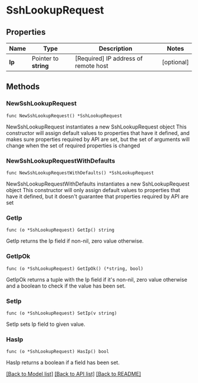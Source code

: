 # SshLookupRequest

## Properties

Name | Type | Description | Notes
------------ | ------------- | ------------- | -------------
**Ip** | Pointer to **string** | [Required] IP address of remote host | [optional] 

## Methods

### NewSshLookupRequest

`func NewSshLookupRequest() *SshLookupRequest`

NewSshLookupRequest instantiates a new SshLookupRequest object
This constructor will assign default values to properties that have it defined,
and makes sure properties required by API are set, but the set of arguments
will change when the set of required properties is changed

### NewSshLookupRequestWithDefaults

`func NewSshLookupRequestWithDefaults() *SshLookupRequest`

NewSshLookupRequestWithDefaults instantiates a new SshLookupRequest object
This constructor will only assign default values to properties that have it defined,
but it doesn't guarantee that properties required by API are set

### GetIp

`func (o *SshLookupRequest) GetIp() string`

GetIp returns the Ip field if non-nil, zero value otherwise.

### GetIpOk

`func (o *SshLookupRequest) GetIpOk() (*string, bool)`

GetIpOk returns a tuple with the Ip field if it's non-nil, zero value otherwise
and a boolean to check if the value has been set.

### SetIp

`func (o *SshLookupRequest) SetIp(v string)`

SetIp sets Ip field to given value.

### HasIp

`func (o *SshLookupRequest) HasIp() bool`

HasIp returns a boolean if a field has been set.


[[Back to Model list]](../README.md#documentation-for-models) [[Back to API list]](../README.md#documentation-for-api-endpoints) [[Back to README]](../README.md)


